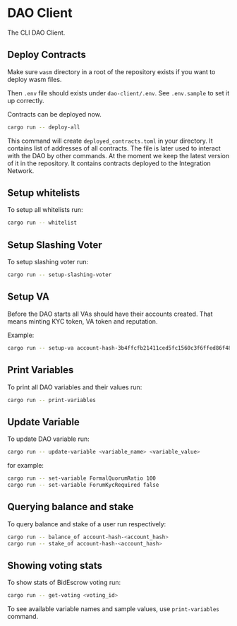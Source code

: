 # DAO Client
The CLI DAO Client.

## Deploy Contracts
Make sure `wasm` directory in a root of the repository exists if you want to deploy wasm files.

Then `.env` file should exists under `dao-client/.env`. See `.env.sample` to set it up correctly.

Contracts can be deployed now.

```bash
cargo run -- deploy-all
```

This command will create `deployed_contracts.toml` in your directory.
It contains list of addresses of all contracts.
The file is later used to interact with the DAO by other commands.
At the moment we keep the latest version of it in the repository.
It contains contracts deployed to the Integration Network.

## Setup whitelists
To setup all whitelists run:
```bash
cargo run -- whitelist
```

## Setup Slashing Voter
To setup slashing voter run:
```bash
cargo run -- setup-slashing-voter
```

## Setup VA
Before the DAO starts all VAs should have their accounts created.
That means minting KYC token, VA token and reputation.

Example:
```bash
cargo run -- setup-va account-hash-3b4ffcfb21411ced5fc1560c3f6ffed86f4885e5ea05cde49d90962a48a14d95 1000000000
```

## Print Variables
To print all DAO variables and their values run:
```bash
cargo run -- print-variables
```

## Update Variable
To update DAO variable run:
```bash
cargo run -- update-variable <variable_name> <variable_value>
```

for example:
```bash
cargo run -- set-variable FormalQuorumRatio 100
cargo run -- set-variable ForumKycRequired false
```

## Querying balance and stake

To query balance and stake of a user run respectively:
```bash
cargo run -- balance_of account-hash-<account_hash>
cargo run -- stake_of account-hash-<account_hash>
```

## Showing voting stats

To show stats of BidEscrow voting run:
```bash
cargo run -- get-voting <voting_id>
```

To see available variable names and sample values, use `print-variables` command.